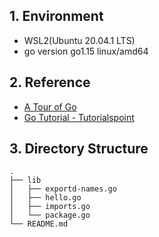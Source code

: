 ## 1. Environment

* WSL2(Ubuntu 20.04.1 LTS)
* go version go1.15 linux/amd64

## 2. Reference

* [A Tour of Go](https://tour.golang.org/welcome/1)
* [Go Tutorial - Tutorialspoint](https://www.tutorialspoint.com/go/index.htm)

## 3. Directory Structure

```
.
├── lib
│   ├── exportd-names.go
│   ├── hello.go
│   ├── imports.go
│   └── package.go
└── README.md
```
